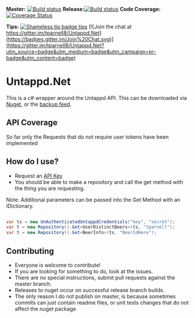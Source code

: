 **Master:** [![Build status](https://ci.appveyor.com/api/projects/status/e21297waldfrso3p/branch/master?svg=true)](https://ci.appveyor.com/project/tparnell8/untappd-net/branch/master)
**Release:**[![Build status](https://ci.appveyor.com/api/projects/status/e21297waldfrso3p/branch/master?svg=true)](https://ci.appveyor.com/project/tparnell8/untappd-net/branch/Release)
**Code Coverage:** [![Coverage Status](https://coveralls.io/repos/tparnell8/Untappd.Net/badge.svg?branch=coveralls2)](https://coveralls.io/r/tparnell8/Untappd.Net?branch=coveralls2)

**Tips:** [![Shameless tip badge tips](https://img.shields.io/gratipay/TommyParnell.svg)](https://gratipay.com/TommyParnell)
[![Join the chat at https://gitter.im/tparnell8/Untappd.Net](https://badges.gitter.im/Join%20Chat.svg)](https://gitter.im/tparnell8/Untappd.Net?utm_source=badge&utm_medium=badge&utm_campaign=pr-badge&utm_content=badge)
# Untappd.Net

This is a c# wrapper around the Untappd API. This can be downloaded via [Nuget](https://www.nuget.org/packages/Untappd.Net/), or the [backup feed](https://www.myget.org/F/untappd-net/api/v2).

## API Coverage

So far only the Requests that do not require user tokens have been implemented


## How do I use?

* Request an [API Key](https://untappd.com/api/register?register=new)
* You should be able to make a repository and call the get method with the thing you are requesting.

Note: Additional parameters can be passed into the Get Method with an IDictionary.

```csharp

var ts = new UnAuthenticatedUntappdCredentials("key", "secret");
var t = new Repository().Get<UserDistinctBeers>(ts, "tparnell");
var t = new Repository().Get<BeerInfo>(ts, "BeerIdHere");


```


## Contributing

* Everyone is welcome to contribute!
* If you are looking for something to do, look at the issues.
* There are no special instructions, submit pull requests against the master branch.
* Releases to nuget occur on successful release branch builds.
 * The only reason I do not publish on master, is because sometimes commits can just contain readme files, or unit tests changes that do not affect the nuget package
